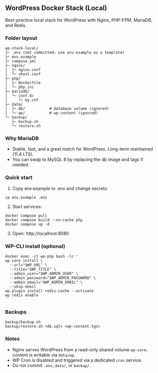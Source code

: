 ## WordPress Docker Stack (Local)

Best-practice local stack for WordPress with Nginx, PHP-FPM, MariaDB, and Redis.

### Folder layout
```
wp-stack-local/
├─ .env (not committed; use env.example as a template)
├─ env.example
├─ compose.yml
├─ nginx/
│  ├─ nginx.conf
│  └─ vhost.conf
├─ php/
│  ├─ Dockerfile
│  └─ php.ini
├─ mariadb/
│  └─ conf.d/
│     └─ my.cnf
├─ data/
│  ├─ db/           # database volume (ignored)
│  └─ wp/           # wp-content (ignored)
└─ backup/
   ├─ backup.sh
   └─ restore.sh
```

### Why MariaDB
- Stable, fast, and a great match for WordPress. Long-term maintained (11.4 LTS).
- You can swap to MySQL 8 by replacing the db image and tags if needed.

### Quick start
1) Copy env.example to .env and change secrets:
```
cp env.example .env
```
2) Start services:
```
docker compose pull
docker compose build --no-cache php
docker compose up -d
```
3) Open: http://localhost:8080

### WP-CLI install (optional)
```
docker exec -it wp-php bash -lc '
wp core install \
  --url="$WP_URL" \
  --title="$WP_TITLE" \
  --admin_user="$WP_ADMIN_USER" \
  --admin_password="$WP_ADMIN_PASSWORD" \
  --admin_email="$WP_ADMIN_EMAIL" \
  --skip-email
wp plugin install redis-cache --activate
wp redis enable
'
```

### Backups
```
backup/backup.sh
backup/restore.sh <db.sql> <wp-content.tgz>
```

### Notes
- Nginx serves WordPress from a read-only shared volume `wp-core`; content is writable via `data/wp`.
- WP Cron is disabled and triggered via a dedicated `cron` service.
- Do not commit `.env`, `data/`, or `backup/`.


